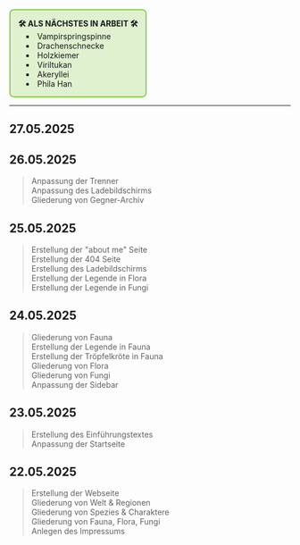 
<div style="
  display: inline-block;
  width: auto;
  border:2px solid rgb(130, 204, 70);
  background-color: rgba(130, 204, 70, 0.25);
  border-radius:8px;
  padding:1em;
">
<strong>🛠️ ALS NÄCHSTES IN ARBEIT 🛠️</strong><br>

<ul style="margin: 0; padding-left: 1em; list-style-position: inside;">
    <li>Vampirspringspinne</li>
    <li>Drachenschnecke</li>
    <li>Holzkiemer</li>
    <li>Viriltukan</li>
    <li>Akeryllei</li>
    <li>Phila Han</li>
  </ul>
</div>

---

## 27.05.2025
>

## 26.05.2025
> Anpassung der Trenner<br>
> Anpassung des Ladebildschirms<br>
> Gliederung von Gegner-Archiv

## 25.05.2025
> Erstellung der "about me" Seite<br>
> Erstellung der 404 Seite<br>
> Erstellung des Ladebildschirms<br>
> Erstellung der Legende in Flora<br>
> Erstellung der Legende in Fungi<br>

## 24.05.2025
> Gliederung von Fauna<br>
> Erstellung der Legende in Fauna<br>
> Erstellung der Tröpfelkröte in Fauna<br>
> Gliederung von Flora<br>
> Gliederung von Fungi<br>
> Anpassung der Sidebar

## 23.05.2025
> Erstellung des Einführungstextes<br>
> Anpassung der Startseite

## 22.05.2025
> Erstellung der Webseite<br>
> Gliederung von Welt & Regionen<br>
> Gliederung von Spezies & Charaktere<br>
> Gliederung von Fauna, Flora, Fungi<br>
> Anlegen des Impressums